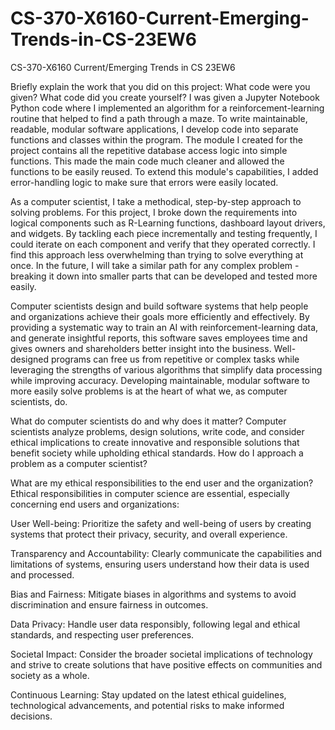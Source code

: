 # CS-370-X6160-Current-Emerging-Trends-in-CS-23EW6
CS-370-X6160 Current/Emerging Trends in CS 23EW6

Briefly explain the work that you did on this project: What code were you given? What code did you create yourself?
I was given a Jupyter Notebook Python code where I implemented an algorithm for a reinforcement-learning routine that helped to find a path through a maze.
To write maintainable, readable, modular software applications, I develop code into separate functions and classes within the program. The module I created for the project contains all the repetitive database access logic into simple functions. This made the main code much cleaner and allowed the functions to be easily reused. To extend this module's capabilities, I added error-handling logic to make sure that errors were easily located.

As a computer scientist, I take a methodical, step-by-step approach to solving problems. For this project, I broke down the requirements into logical components such as R-Learning functions, dashboard layout drivers, and widgets. By tackling each piece incrementally and testing frequently, I could iterate on each component and verify that they operated correctly. I find this approach less overwhelming than trying to solve everything at once. In the future, I will take a similar path for any complex problem - breaking it down into smaller parts that can be developed and tested more easily.

Computer scientists design and build software systems that help people and organizations achieve their goals more efficiently and effectively.  By providing a systematic way to train an AI with reinforcement-learning data, and generate insightful reports, this software saves employees time and gives owners and shareholders better insight into the business. Well-designed programs can free us from repetitive or complex tasks while leveraging the strengths of various algorithms that simplify data processing while improving accuracy. Developing maintainable, modular software to more easily solve problems is at the heart of what we, as computer scientists, do.




What do computer scientists do and why does it matter?
Computer scientists analyze problems, design solutions, write code, and consider ethical implications to create innovative and responsible solutions that benefit society while upholding ethical standards.
How do I approach a problem as a computer scientist?

What are my ethical responsibilities to the end user and the organization?
Ethical responsibilities in computer science are essential, especially concerning end users and organizations:

User Well-being: Prioritize the safety and well-being of users by creating systems that protect their privacy, security, and overall experience.

Transparency and Accountability: Clearly communicate the capabilities and limitations of systems, ensuring users understand how their data is used and processed.

Bias and Fairness: Mitigate biases in algorithms and systems to avoid discrimination and ensure fairness in outcomes.

Data Privacy: Handle user data responsibly, following legal and ethical standards, and respecting user preferences.

Societal Impact: Consider the broader societal implications of technology and strive to create solutions that have positive effects on communities and society as a whole.

Continuous Learning: Stay updated on the latest ethical guidelines, technological advancements, and potential risks to make informed decisions.

 
